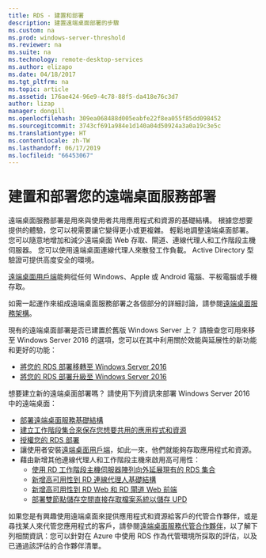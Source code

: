 ```yaml
---
title: RDS - 建置和部署
description: 建置遠端桌面部署的步驟
ms.custom: na
ms.prod: windows-server-threshold
ms.reviewer: na
ms.suite: na
ms.technology: remote-desktop-services
ms.author: elizapo
ms.date: 04/18/2017
ms.tgt_pltfrm: na
ms.topic: article
ms.assetid: 176ae424-96e9-4c78-88f5-da418e76c3d7
author: lizap
manager: dongill
ms.openlocfilehash: 309ea068488d005eabfe22f8ea055f85dd098452
ms.sourcegitcommit: 3743cf691a984e1d140a04d50924a3a0a19c3e5c
ms.translationtype: HT
ms.contentlocale: zh-TW
ms.lasthandoff: 06/17/2019
ms.locfileid: "66453067"
---
```

# <a name="build-and-deploy-your-remote-desktop-services-deployment"></a>建置和部署您的遠端桌面服務部署

遠端桌面服務部署是用來與使用者共用應用程式和資源的基礎結構。 根據您想要提供的體驗，您可以視需要讓它變得更小或更複雜。 輕鬆地調整遠端桌面部署。 您可以隨意地增加和減少遠端桌面 Web 存取、閘道、連線代理人和工作階段主機伺服器。 您可以使用遠端桌面連線代理人來散發工作負載。 Active Directory 型驗證可提供高度安全的環境。 

[遠端桌面用戶端](clients/remote-desktop-clients.md)能夠從任何 Windows、Apple 或 Android 電腦、平板電腦或手機存取。

如需一起運作來組成遠端桌面服務部署之各個部分的詳細討論，請參閱[遠端桌面服務架構](desktop-hosting-logical-architecture.md)。

現有的遠端桌面部署是否已建置於舊版 Windows Server 上？ 請檢查您可用來移至 Windows Server 2016 的選項，您可以在其中利用關於效能與延展性的新功能和更好的功能：

- [將您的 RDS 部署移轉至 Windows Server 2016](migrate-rds-role-services.md)
- [將您的 RDS 部署升級至 Windows Server 2016](upgrade-to-rds-2016.md)

想要建立新的遠端桌面部署嗎？ 請使用下列資訊來部署 Windows Server 2016 中的遠端桌面：

- [部署遠端桌面服務基礎結構](rds-deploy-infrastructure.md)
- [建立工作階段集合來保存您想要共用的應用程式和資源](rds-create-collection.md)
- [授權您的 RDS 部署](rds-client-access-license.md)
- 讓使用者安裝[遠端桌面用戶端](clients/remote-desktop-clients.md)，如此一來，他們就能夠存取應用程式和資源。 
- 藉由新增其他連線代理人和工作階段主機來啟用高可用性：
   - [使用 RD 工作階段主機伺服器陣列向外延展現有的 RDS 集合](rds-scale-rdsh-farm.md)
   - [新增高可用性到 RD 連線代理人基礎結構](rds-connection-broker-cluster.md)
   - [新增高可用性到 RD Web 和 RD 閘道 Web 前端](rds-rdweb-gateway-ha.md)
   - [部署雙節點儲存空間直接存取檔案系統以儲存 UPD](rds-storage-spaces-direct-deployment.md)


如果您是有興趣使用遠端桌面來提供應用程式和資源給客戶的代管合作夥伴，或是尋找某人來代管您應用程式的客戶，請參閱[遠端桌面服務代管合作夥伴](rds-hosting-partners.md)，以了解下列相關資訊：您可以針對在 Azure 中使用 RDS 作為代管環境所採取的評估，以及已通過該評估的合作夥伴清單。
